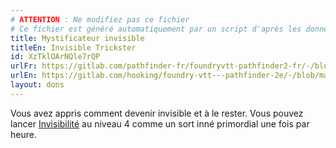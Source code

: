 ```yaml
---
# ATTENTION : Ne modifiez pas ce fichier
# Ce fichier est généré automatiquement par un script d'après les données du module Foundry VTT officiel et de sa traduction
title: Mystificateur invisible
titleEn: Invisible Trickster
id: XzTklOArNQle7rQP
urlFr: https://gitlab.com/pathfinder-fr/foundryvtt-pathfinder2-fr/-/blob/master/data/feats/XzTklOArNQle7rQP.htm
urlEn: https://gitlab.com/hooking/foundry-vtt---pathfinder-2e/-/blob/master/packs/data/feats.db/invisible-trickster.json
layout: dons
---
```

Vous avez appris comment devenir invisible et à le rester. Vous pouvez lancer [Invisibilité](../sorts/invisibilité.md) au niveau 4 comme un sort inné primordial une fois par heure.
